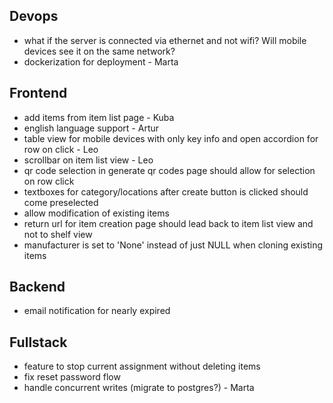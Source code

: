 ## Devops
- what if the server is connected via ethernet and not wifi? Will mobile devices see it on the same network?
- dockerization for deployment - Marta

## Frontend
- add items from item list page - Kuba
- english language support - Artur
- table view for mobile devices with only key info and open accordion for row on click - Leo
- scrollbar on item list view - Leo
- qr code selection in generate qr codes page should allow for selection on row click
- textboxes for category/locations after create button is clicked should come preselected
- allow modification of existing items
- return url for item creation page should lead back to item list view and not to shelf view
- manufacturer is set to 'None' instead of just NULL when cloning existing items

## Backend
- email notification for nearly expired

## Fullstack
- feature to stop current assignment without deleting items
- fix reset password flow
- handle concurrent writes (migrate to postgres?) - Marta